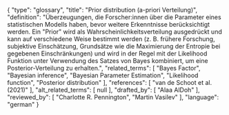 {
    "type": "glossary",
    "title": "Prior distribution (a-priori Verteilung)",
    "definition": "Überzeugungen, die Forscher:innen über die Parameter eines statistischen Modells haben, bevor weitere Erkenntnisse berücksichtigt werden. Ein \"Prior\" wird als Wahrscheinlichkeitsverteilung ausgedrückt und kann auf verschiedene Weise bestimmt werden (z. B. frühere Forschung, subjektive Einschätzung, Grundsätze wie die Maximierung der Entropie bei gegebenen Einschränkungen) und wird in der Regel mit der Likelihood Funktion unter Verwendung des Satzes von Bayes kombiniert, um eine Posterior-Verteilung zu erhalten.",
    "related_terms": [
        "Bayes Factor",
        "Bayesian inference",
        "Bayesian Parameter Estimation",
        "Likelihood function",
        "Posterior distribution"
    ],
    "references": [
        "van de Schoot et al. (2021)"
    ],
    "alt_related_terms": [
        null
    ],
    "drafted_by": [
        "Alaa AlDoh"
    ],
    "reviewed_by": [
        "Charlotte R. Pennington",
        "Martin Vasilev"
    ],
    "language": "german"
}